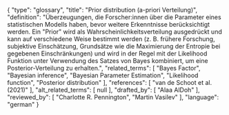 {
    "type": "glossary",
    "title": "Prior distribution (a-priori Verteilung)",
    "definition": "Überzeugungen, die Forscher:innen über die Parameter eines statistischen Modells haben, bevor weitere Erkenntnisse berücksichtigt werden. Ein \"Prior\" wird als Wahrscheinlichkeitsverteilung ausgedrückt und kann auf verschiedene Weise bestimmt werden (z. B. frühere Forschung, subjektive Einschätzung, Grundsätze wie die Maximierung der Entropie bei gegebenen Einschränkungen) und wird in der Regel mit der Likelihood Funktion unter Verwendung des Satzes von Bayes kombiniert, um eine Posterior-Verteilung zu erhalten.",
    "related_terms": [
        "Bayes Factor",
        "Bayesian inference",
        "Bayesian Parameter Estimation",
        "Likelihood function",
        "Posterior distribution"
    ],
    "references": [
        "van de Schoot et al. (2021)"
    ],
    "alt_related_terms": [
        null
    ],
    "drafted_by": [
        "Alaa AlDoh"
    ],
    "reviewed_by": [
        "Charlotte R. Pennington",
        "Martin Vasilev"
    ],
    "language": "german"
}